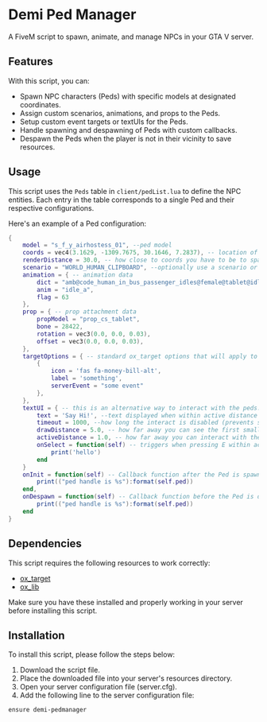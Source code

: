 # Demi Ped Manager

A FiveM script to spawn, animate, and manage NPCs in your GTA V server.

## Features

With this script, you can:

- Spawn NPC characters (Peds) with specific models at designated coordinates.
- Assign custom scenarios, animations, and props to the Peds.
- Setup custom event targets or textUIs for the Peds.
- Handle spawning and despawning of Peds with custom callbacks.
- Despawn the Peds when the player is not in their vicinity to save resources.

## Usage

This script uses the `Peds` table in `client/pedList.lua` to define the NPC entities. Each entry in the table corresponds to a single Ped and their respective configurations.

Here's an example of a Ped configuration:

```lua
{
    model = "s_f_y_airhostess_01", --ped model
    coords = vec4(3.1629, -1309.7675, 30.1646, 7.2837), -- location of the ped
    renderDistance = 30.0, -- how close to coords you have to be to spawn the ped
    scenario = "WORLD_HUMAN_CLIPBOARD", --optionally use a scenario or an animation.
    animation = { -- animation data
        dict = "amb@code_human_in_bus_passenger_idles@female@tablet@idle_a",
        anim = "idle_a",
        flag = 63
    },
    prop = { -- prop attachment data
        propModel = "prop_cs_tablet",
        bone = 28422,
        rotation = vec3(0.0, 0.0, 0.03),
        offset = vec3(0.0, 0.0, 0.03),
    },
    targetOptions = { -- standard ox_target options that will apply to the ped
        {
            icon = 'fas fa-money-bill-alt',
            label = 'something',
            serverEvent = "some event"
        },
    },
    textUI = { -- this is an alternative way to interact with the peds. although you could have this and target if you really want
        text = 'Say Hi!', --text displayed when within active distance
        timeout = 1000, --how long the interact is disabled (prevents spamming E on ped)
        drawDistance = 5.0, -- how far away you can see the first small circle
        activeDistance = 1.0, -- how far away you can interact with the ped (press E)
        onSelect = function(self) -- triggers when pressing E within active distance
            print('hello')
        end
    }
    onInit = function(self) -- Callback function after the Ped is spawned
        print(("ped handle is %s"):format(self.ped))
    end,
    onDespawn = function(self) -- Callback function before the Ped is despawned
        print(("ped handle is %s"):format(self.ped))
    end
}
```

## Dependencies

This script requires the following resources to work correctly:

- [ox_target](https://github.com/overextended/ox_target)
- [ox_lib](https://github.com/overextended/ox_lib)

Make sure you have these installed and properly working in your server before installing this script.

## Installation

To install this script, please follow the steps below:

1. Download the script file.
2. Place the downloaded file into your server's resources directory.
3. Open your server configuration file (server.cfg).
4. Add the following line to the server configuration file:

```plaintext
ensure demi-pedmanager
```
